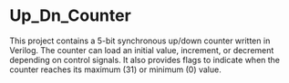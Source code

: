 # Up_Dn_Counter
This project contains a 5-bit synchronous up/down counter written in Verilog. The counter can load an initial value, increment, or decrement depending on control signals. It also provides flags to indicate when the counter reaches its maximum (31) or minimum (0) value.
